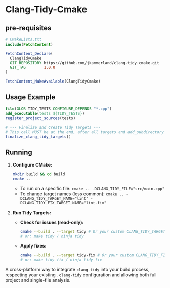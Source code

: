# Clang-Tidy-Cmake

## pre-requisites

```cmake
# CMakeLists.txt
include(FetchContent)

FetchContent_Declare(
  ClangTidyCmake
  GIT_REPOSITORY https://github.com/jkammerland/clang-tidy.cmake.git
  GIT_TAG        1.0.0
)

FetchContent_MakeAvailable(ClangTidyCmake)
```

## Usage Example

```cmake
file(GLOB TIDY_TESTS CONFIGURE_DEPENDS "*.cpp")
add_executable(tests ${TIDY_TESTS})
register_project_sources(tests)

# --- Finalize and Create Tidy Targets ---
# This call MUST be at the end, after all targets and add_subdirectory calls.
finalize_clang_tidy_targets()
```

## Running

1.  **Configure CMake:**
    ```bash
    mkdir build && cd build
    cmake ..
    ```
    *   To run on a specific file:
        `cmake .. -DCLANG_TIDY_FILE="src/main.cpp"`
    *   To change target names (less common):
        `cmake .. -DCLANG_TIDY_TARGET_NAME="lint" -DCLANG_TIDY_FIX_TARGET_NAME="lint-fix"`

2.  **Run Tidy Targets:**
    *   **Check for issues (read-only):**
        ```bash
        cmake --build . --target tidy # Or your custom CLANG_TIDY_TARGET_NAME
        # or: make tidy / ninja tidy
        ```
    *   **Apply fixes:**
        ```bash
        cmake --build . --target tidy-fix # Or your custom CLANG_TIDY_FIX_TARGET_NAME
        # or: make tidy-fix / ninja tidy-fix
        ```

A cross-platform way to integrate `clang-tidy` into your build process, respecting your existing `.clang-tidy` configuration and allowing both full project and single-file analysis.
